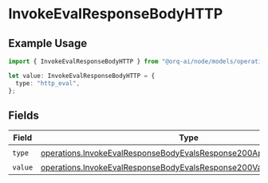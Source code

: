 # InvokeEvalResponseBodyHTTP

## Example Usage

```typescript
import { InvokeEvalResponseBodyHTTP } from "@orq-ai/node/models/operations";

let value: InvokeEvalResponseBodyHTTP = {
  type: "http_eval",
};
```

## Fields

| Field                                                                                                                                                          | Type                                                                                                                                                           | Required                                                                                                                                                       | Description                                                                                                                                                    |
| -------------------------------------------------------------------------------------------------------------------------------------------------------------- | -------------------------------------------------------------------------------------------------------------------------------------------------------------- | -------------------------------------------------------------------------------------------------------------------------------------------------------------- | -------------------------------------------------------------------------------------------------------------------------------------------------------------- |
| `type`                                                                                                                                                         | [operations.InvokeEvalResponseBodyEvalsResponse200ApplicationJson8Type](../../models/operations/invokeevalresponsebodyevalsresponse200applicationjson8type.md) | :heavy_check_mark:                                                                                                                                             | N/A                                                                                                                                                            |
| `value`                                                                                                                                                        | [operations.InvokeEvalResponseBodyEvalsResponse200Value](../../models/operations/invokeevalresponsebodyevalsresponse200value.md)                               | :heavy_minus_sign:                                                                                                                                             | N/A                                                                                                                                                            |